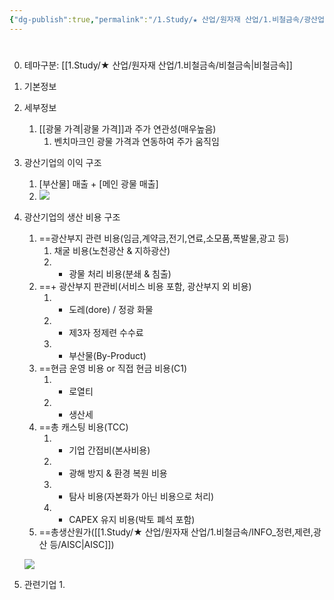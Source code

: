 ```yaml
---
{"dg-publish":true,"permalink":"/1.Study/★ 산업/원자재 산업/1.비철금속/광산업/광산업/","created":"2024-11-20T21:02:28.769+09:00","updated":"2025-06-03T20:07:20.510+09:00"}
---
```


#


0. 테마구분: [[1.Study/★ 산업/원자재 산업/1.비철금속/비철금속\|비철금속]]




1. 기본정보





1. 세부정보
	1. [[광물 가격\|광물 가격]]과 주가 연관성(매우높음)
		1. 벤치마크인 광물 가격과 연동하여 주가 움직임




1. 광산기업의 이익 구조
	1. [부산물] 매출 + [메인 광물 매출]
	2. ![](https://i.imgur.com/QoEh9A9.png)



1. 광산기업의 생산 비용 구조
	1. ==광산부지 관련 비용(임금,계약금,전기,연료,소모품,폭발물,광고 등)
		1. 채굴 비용(노천광산 & 지하광산)
		2. + 광물 처리 비용(분쇄 & 침출) 
	2. ==+ 광산부지 판관비(서비스 비용 포함, 광산부지 외 비용)
		1. + 도레(dore) / 정광 화물
		2. + 제3자 정제련 수수료
		3. - 부산물(By-Product)
	3. ==현금 운영 비용 or 직접 현금 비용(C1)
		1. + 로열티
		2. + 생산세
	4. ==총 캐스팅 비용(TCC)
		1. + 기업 간접비(본사비용)
		2. + 광해 방지 & 환경 복원 비용
		3. + 탐사 비용(자본화가 아닌 비용으로 처리)
		4. + CAPEX 유지 비용(박토 폐석 포함)
	5. ==총생산원가([[1.Study/★ 산업/원자재 산업/1.비철금속/INFO_정련,제련,광산 등/AISC\|AISC]])

	![](https://i.imgur.com/TLCdXv7.png)


1. 관련기업
	1. 
